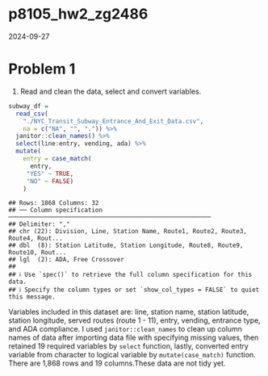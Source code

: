 p8105_hw2_zg2486
================
2024-09-27

# Problem 1

1.  Read and clean the data, select and convert variables.

``` r
subway_df = 
  read_csv(
    "./NYC_Transit_Subway_Entrance_And_Exit_Data.csv", 
    na = c("NA", "", ".")) %>% 
  janitor::clean_names() %>% 
  select(line:entry, vending, ada) %>% 
  mutate(
    entry = case_match(
      entry,
     "YES" ~ TRUE,
     "NO" ~ FALSE)
    ) 
```

    ## Rows: 1868 Columns: 32
    ## ── Column specification ────────────────────────────────────────────────────────
    ## Delimiter: ","
    ## chr (22): Division, Line, Station Name, Route1, Route2, Route3, Route4, Rout...
    ## dbl  (8): Station Latitude, Station Longitude, Route8, Route9, Route10, Rout...
    ## lgl  (2): ADA, Free Crossover
    ## 
    ## ℹ Use `spec()` to retrieve the full column specification for this data.
    ## ℹ Specify the column types or set `show_col_types = FALSE` to quiet this message.

Variables included in this dataset are: line, station name, station
latitude, station longitude, served routes (route 1 - 11), entry,
vending, entrance type, and ADA compliance. I used
`janitor::clean_names` to clean up column names of data after importing
data file with specifying missing values, then retained 19 required
variables by `select` function, lastly, converted entry variable from
character to logical variable by `mutate(case_match)` function. There
are 1,868 rows and 19 columns.These data are not tidy yet.
